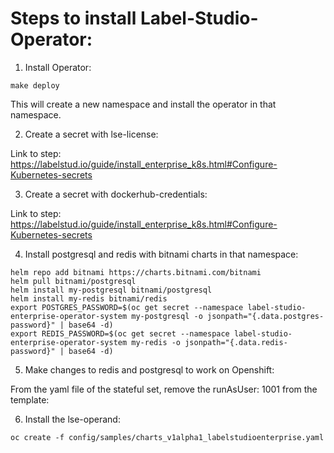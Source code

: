 # Steps to install Label-Studio-Operator:

1. Install Operator:

```
make deploy
```

This will create a new namespace and install the operator in that namespace.

2. Create a secret with lse-license:

Link to step: https://labelstud.io/guide/install_enterprise_k8s.html#Configure-Kubernetes-secrets

3. Create a secret with dockerhub-credentials:

Link to step: https://labelstud.io/guide/install_enterprise_k8s.html#Configure-Kubernetes-secrets

4. Install postgresql and redis with bitnami charts in that namespace:

```
helm repo add bitnami https://charts.bitnami.com/bitnami
helm pull bitnami/postgresql  
helm install my-postgresql bitnami/postgresql
helm install my-redis bitnami/redis
export POSTGRES_PASSWORD=$(oc get secret --namespace label-studio-enterprise-operator-system my-postgresql -o jsonpath="{.data.postgres-password}" | base64 -d)
export REDIS_PASSWORD=$(oc get secret --namespace label-studio-enterprise-operator-system my-redis -o jsonpath="{.data.redis-password}" | base64 -d)
```

5. Make changes to redis and postgresql to work on Openshift:

From the yaml file of the stateful set, remove the runAsUser: 1001 from the template:

6. Install the lse-operand:

```
oc create -f config/samples/charts_v1alpha1_labelstudioenterprise.yaml
```